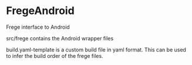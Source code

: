 FregeAndroid
============

Frege interface to Android

src/frege contains the Android wrapper files

build.yaml-template is a custom build file in yaml format. This can be used to infer
the build order of the frege files.

